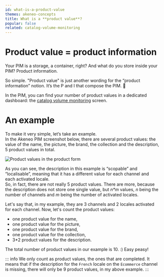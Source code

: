 ```yaml
---
id: what-is-a-product-value
themes: akeneo-concepts
title: What is a **product value**?
popular: false
related: catalog-volume-monitoring
---
```


# Product value = product information

Your PIM is a storage, a container, right? And what do you store inside your PIM? Product information.   

So simple. "Product value" is just another wording for the “product information” notion. It’s the P and I that compose the PIM. 🙂

In the PIM, you can find your number of product values in a dedicated dashboard: the [catalog volume monitoring](catalog-volume-monitoring.html) screen.

# An example

To make it very simple, let’s take an example.  
In the Akeneo PIM screenshot below, there are several product values: the value of the name, the picture, the brand, the collection and the description, 5 product values in total.

![Product values in the product form](Products_PEF_ProductValue.png)

As you can see, the description in this example is “scopable” and “localisable”, meaning that it has a different value for each channel and each activated locale.   
So, in fact, there are not really 5 product values. There are more, because the description does not store one single value, but _n*m_ values, _n_ being the number of channels and _m_ being the number of activated locales.

Let's say that, in my example, they are 3 channels and 2 locales activated for each channel. Now, let's count the product values:
- one product value for the name,
- one product value for the picture,
- one product value for the brand,
- one product value for the collection,
- 3*2 product values for the description.

The total number of product values in our example is 10. :) Easy peasy!

::: info
We only count as product values, the ones that are completed. It means that if the description for the `French` locale on the `Ecommerce` channel is missing, there will only be 9 product values, in my above example.
:::
